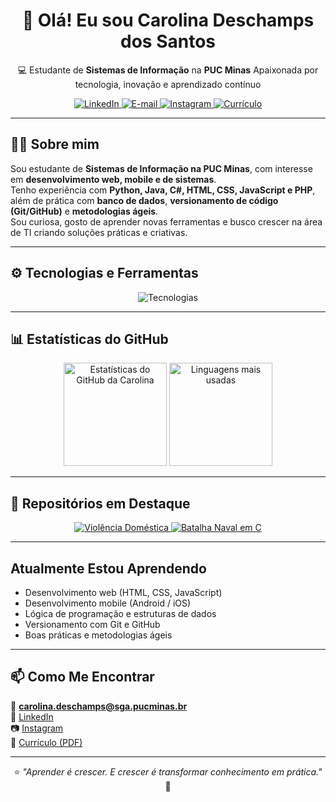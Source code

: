 <h1 align="center">👋 Olá! Eu sou <strong>Carolina Deschamps dos Santos</strong></h1>

<p align="center">
  💻 Estudante de <strong>Sistemas de Informação</strong> na <strong>PUC Minas</strong>  
   Apaixonada por tecnologia, inovação e aprendizado contínuo  
</p>

<p align="center">
  <a href="https://www.linkedin.com/in/carolina-deschamps-dos-santos-11b811365" target="_blank">
    <img src="https://img.shields.io/badge/LinkedIn-0A66C2?style=for-the-badge&logo=linkedin&logoColor=white" alt="LinkedIn" />
  </a>
  <a href="mailto:carolina.deschamps@sga.pucminas.br">
    <img src="https://img.shields.io/badge/E--mail-D14836?style=for-the-badge&logo=gmail&logoColor=white" alt="E-mail" />
  </a>
  <a href="https://www.instagram.com/ds.caroll" target="_blank">
    <img src="https://img.shields.io/badge/Instagram-E4405F?style=for-the-badge&logo=instagram&logoColor=white" alt="Instagram" />
  </a>
  <a href="https://github.com/carolina879/CarolinadeschampsdosSantosCurriculo.pdf" target="_blank">
    <img src="https://img.shields.io/badge/Currículo-Download-red?style=for-the-badge&logo=adobeacrobatreader&logoColor=white" alt="Currículo" />
  </a>
</p>

---

## 👩‍💻 Sobre mim

Sou estudante de **Sistemas de Informação na PUC Minas**, com interesse em **desenvolvimento web, mobile e de sistemas**.  
Tenho experiência com **Python, Java, C#, HTML, CSS, JavaScript e PHP**, além de prática com **banco de dados**, **versionamento de código (Git/GitHub)** e **metodologias ágeis**.  
Sou curiosa, gosto de aprender novas ferramentas e busco crescer na área de TI criando soluções práticas e criativas.

---

## ⚙️ Tecnologias e Ferramentas

<p align="center">
  <img src="https://skillicons.dev/icons?i=html,css,js,java,python,php,cs,git,github,vscode,figma,mysql" alt="Tecnologias" />
</p>

---

## 📊 Estatísticas do GitHub

<div align="center">
  <img height="165em" src="https://github-readme-stats.vercel.app/api?username=carolina879&show_icons=true&theme=tokyonight&hide_border=true&count_private=true" alt="Estatísticas do GitHub da Carolina" />
  <img height="165em" src="https://github-readme-stats.vercel.app/api/top-langs/?username=carolina879&layout=compact&theme=tokyonight&hide_border=true" alt="Linguagens mais usadas" />
</div>

---

## 🌟 Repositórios em Destaque

<p align="center">
  <a href="https://github.com/carolina879/violencia-domestica-">
    <img src="https://github-readme-stats.vercel.app/api/pin/?username=carolina879&repo=violencia-domestica-&theme=tokyonight" alt="Violência Doméstica" />
  </a>
  <a href="https://github.com/carolina879/batalha-naval-em-c-">
    <img src="https://github-readme-stats.vercel.app/api/pin/?username=carolina879&repo=batalha-naval-em-c-&theme=tokyonight" alt="Batalha Naval em C" />
  </a>
</p>

---

##  Atualmente Estou Aprendendo

- Desenvolvimento web (HTML, CSS, JavaScript)  
- Desenvolvimento mobile (Android / iOS)  
- Lógica de programação e estruturas de dados  
- Versionamento com Git e GitHub  
- Boas práticas e metodologias ágeis  

---

## 📫 Como Me Encontrar

📧 **carolina.deschamps@sga.pucminas.br**  
🔗 [LinkedIn](https://www.linkedin.com/in/carolina-deschamps-dos-santos-11b811365)  
📷 [Instagram](https://www.instagram.com/ds.caroll)  
📄 [Currículo (PDF)](https://github.com/carolina879/CarolinadeschampsdosSantosCurriculo.pdf)

---

<p align="center">
  ⭐ <em>"Aprender é crescer. E crescer é transformar conhecimento em prática."</em> 🌸
</p>
